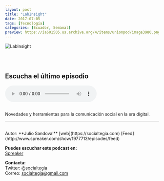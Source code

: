```yaml
---
layout: post
title: "LabInsight"
date: 2017-07-05
tags: [Tecnología]
categories: [Ecuador, Semanal]
preview: https://ia601505.us.archive.org/4/items/unionpod/image3980.png
---
```


![LabInsight](https://ia601505.us.archive.org/4/items/unionpod/Labinsight500.jpg)

<br/>
<br/>

## Escucha el último episodio

<!--reproductor-feed=http://www.spreaker.com/show/1977713/episodes/feed-->
<!--reproductor-start-->
<audio id="audio" preload="auto" controls="" src="http://api.spreaker.com/download/episode/12608703/podcast_1503168555.mp3"></audio>
<!--reproductor-end-->

<br/>  
Novedades y herramientas para la comunicación social en la era digital.

_ _ _
<br>
Autor: **Julio Sandoval**  
[web](https://socialtegia.com)  
[Feed](http://www.spreaker.com/show/1977713/episodes/feed)  


**Puedes escuchar este podcast en:**  
[Spreaker](https://www.spreaker.com/show/labinsight_1)  



**Contacta:**  
Twitter: [@socialtegia](https://twitter.com/socialtegia)  
Correo: [socialtegia@gmail.com](mailto:socialtegia@gmail.com)  


